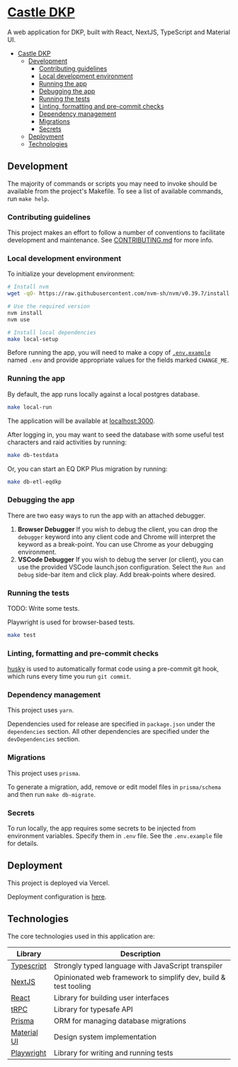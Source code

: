 # [Castle DKP][prod]

A web application for DKP, built with React, NextJS, TypeScript and Material UI.

- [Castle DKP](#castle-dkp)
  - [Development](#development)
    - [Contributing guidelines](#contributing-guidelines)
    - [Local development environment](#local-development-environment)
    - [Running the app](#running-the-app)
    - [Debugging the app](#debugging-the-app)
    - [Running the tests](#running-the-tests)
    - [Linting, formatting and pre-commit checks](#linting-formatting-and-pre-commit-checks)
    - [Dependency management](#dependency-management)
    - [Migrations](#migrations)
    - [Secrets](#secrets)
  - [Deployment](#deployment)
  - [Technologies](#technologies)

## Development

The majority of commands or scripts you may need to invoke should be available from the project's Makefile. To see a list of available commands, run `make help`.

### Contributing guidelines

This project makes an effort to follow a number of conventions to facilitate development and maintenance. See [CONTRIBUTING.md](./docs/CONTRIBUTING.md) for more info.

### Local development environment

To initialize your development environment:

```bash
# Install nvm
wget -qO- https://raw.githubusercontent.com/nvm-sh/nvm/v0.39.7/install.sh | bash

# Use the required version
nvm install
nvm use

# Install local dependencies
make local-setup
```

Before running the app, you will need to make a copy of [`.env.example`](./.env.local.example) named `.env` and provide appropriate values for the fields marked `CHANGE_ME`.

### Running the app

By default, the app runs locally against a local postgres database.

```bash
make local-run
```

The application will be available at [localhost:3000](http://localhost:3000).

After logging in, you may want to seed the database with some useful test characters and raid activities by running:

```bash
make db-testdata
```

Or, you can start an EQ DKP Plus migration by running:

```bash
make db-etl-eqdkp
```

### Debugging the app

There are two easy ways to run the app with an attached debugger.

1. **Browser Debugger** If you wish to debug the client, you can drop the `debugger` keyword into any client code and Chrome will interpret the keyword as a break-point. You can use Chrome as your debugging environment.
2. **VSCode Debugger** If you wish to debug the server (or client), you can use the provided VSCode launch.json configuration. Select the `Run and Debug` side-bar item and click play. Add break-points where desired.

### Running the tests

TODO: Write some tests.

Playwright is used for browser-based tests.

```bash
make test
```

### Linting, formatting and pre-commit checks

[husky][husky] is used to automatically format code using a pre-commit git hook, which runs every time you run `git commit`.

### Dependency management

This project uses `yarn`.

Dependencies used for release are specified in `package.json` under the `dependencies` section. All other dependencies are specified under the `devDependencies` section.

### Migrations

This project uses `prisma`.

To generate a migration, add, remove or edit model files in `prisma/schema` and then run `make db-migrate`.

### Secrets

To run locally, the app requires some secrets to be injected from environment variables. Specify them in `.env` file. See the `.env.example` file for details.

## Deployment

This project is deployed via Vercel.

Deployment configuration is [here][deploy].

## Technologies

The core technologies used in this application are:

| **Library**              | **Description**                                                 |
| ------------------------ | --------------------------------------------------------------- |
| [Typescript][typescript] | Strongly typed language with JavaScript transpiler              |
| [NextJS][nextjs]         | Opinionated web framework to simplify dev, build & test tooling |
| [React][react]           | Library for building user interfaces                            |
| [tRPC][trpc]             | Library for typesafe API                                        |
| [Prisma][prisma]         | ORM for managing database migrations                            |
| [Material UI][mui]       | Design system implementation                                    |
| [Playwright][playwright] | Library for writing and running tests                           |

[prod]: https://castledkp.vercel.app/
[typescript]: https://www.typescriptlang.org
[nextjs]: https://nextjs.org/
[react]: https://reactjs.org/
[mui]: https://mui.com/components
[playwright]: https://playwright.dev/
[nvmsh]: https://github.com/nvm-sh/nvm#deeper-shell-integration
[husky]: https://typicode.github.io/husky/
[prisma]: https://www.prisma.io/
[deploy]: https://vercel.com/sgoodrows-projects/castledkp
[trpc]: https://trpc.io/
